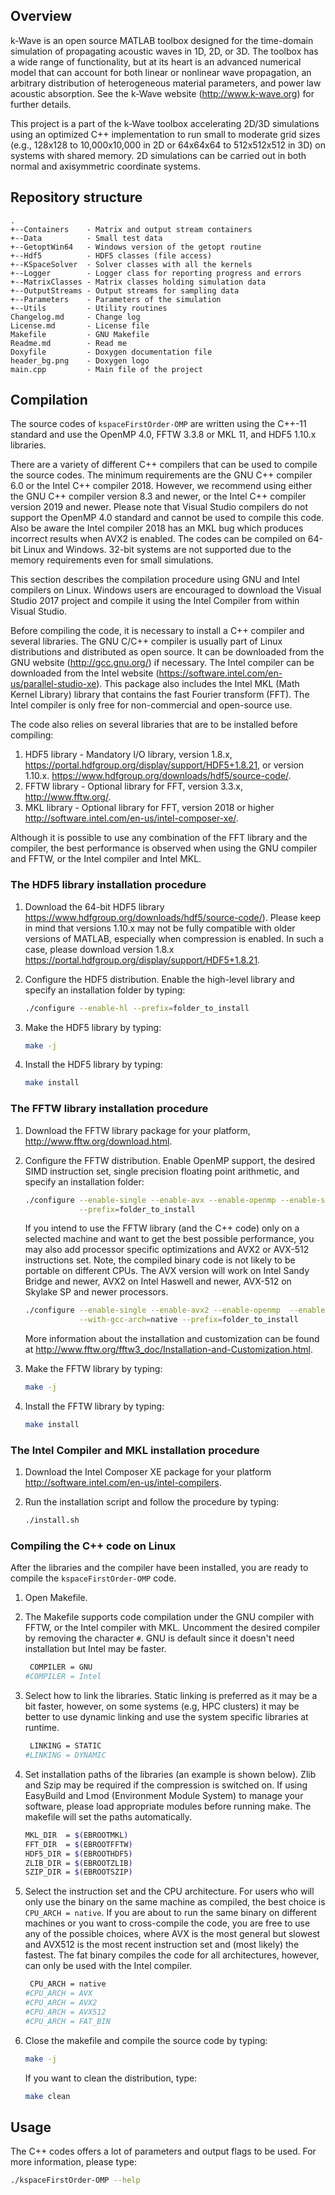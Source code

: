 ## Overview

k-Wave is an open source MATLAB toolbox designed for the time-domain simulation
of propagating acoustic waves in 1D, 2D, or 3D. The toolbox has a wide range of
functionality, but at its heart is an advanced numerical model that can account
for both linear or nonlinear wave propagation, an arbitrary distribution of
heterogeneous material parameters, and power law acoustic absorption.
See the k-Wave website (http://www.k-wave.org) for further details.

This project is a part of the k-Wave toolbox accelerating 2D/3D simulations
using an optimized C++ implementation to run small to moderate grid sizes (e.g.,
128x128 to 10,000x10,000 in 2D or 64x64x64 to 512x512x512 in 3D) on systems
with shared memory. 2D simulations can be carried out in both normal and
axisymmetric coordinate systems.


## Repository structure

    .
    +--Containers    - Matrix and output stream containers
    +--Data          - Small test data
    +--GetoptWin64   - Windows version of the getopt routine
    +--Hdf5          - HDF5 classes (file access)
    +--KSpaceSolver  - Solver classes with all the kernels
    +--Logger        - Logger class for reporting progress and errors
    +--MatrixClasses - Matrix classes holding simulation data
    +--OutputStreams - Output streams for sampling data
    +--Parameters    - Parameters of the simulation
    +--Utils         - Utility routines
    Changelog.md     - Change log
    License.md       - License file
    Makefile         - GNU Makefile
    Readme.md        - Read me
    Doxyfile         - Doxygen documentation file
    header_bg.png    - Doxygen logo
    main.cpp         - Main file of the project


## Compilation

The source codes of `kspaceFirstOrder-OMP` are written using the C++-11 standard
and use the OpenMP 4.0, FFTW 3.3.8 or MKL 11, and HDF5 1.10.x libraries.

There are a variety of different C++ compilers that can be used to compile the
source codes. The minimum requirements are the GNU C++ compiler 6.0 or the Intel
C++ compiler 2018. However, we recommend using either the GNU C++ compiler
version 8.3 and newer, or the Intel C++ compiler version 2019 and newer. Please
note that Visual Studio compilers do not support the OpenMP 4.0 standard and
cannot be used to compile this code. Also be aware the Intel compiler 2018 has
an MKL bug which produces incorrect results when AVX2 is enabled. The codes can
be compiled on 64-bit Linux and Windows. 32-bit systems are not supported due to
the memory requirements even for small simulations.

This section describes the compilation procedure using GNU and Intel compilers
on Linux. Windows users are encouraged to download the Visual Studio 2017
project and compile it using the Intel Compiler from within Visual Studio.

Before compiling the code, it is necessary to install a C++ compiler and several
libraries. The GNU C/C++ compiler is usually part of Linux distributions and
distributed as open source. It can be downloaded from the GNU website
(http://gcc.gnu.org/) if necessary.
The Intel compiler can be downloaded from the Intel website
(https://software.intel.com/en-us/parallel-studio-xe). This package also
includes the Intel MKL (Math Kernel Library) library that contains the fast
Fourier transform (FFT). The Intel compiler is only free for non-commercial and
open-source use.

The code also relies on several libraries that are to be installed before
compiling:

 1. HDF5 library - Mandatory I/O library, version 1.8.x,
         https://portal.hdfgroup.org/display/support/HDF5+1.8.21,
         or version 1.10.x.
         https://www.hdfgroup.org/downloads/hdf5/source-code/.
 1. FFTW library - Optional library for FFT, version 3.3.x,
         http://www.fftw.org/.
 1. MKL library  - Optional library for FFT, version 2018 or higher
         http://software.intel.com/en-us/intel-composer-xe/.

Although it is possible to use any combination of the FFT library and the 
compiler, the best performance is observed when using the GNU compiler and FFTW,
or the Intel compiler and Intel MKL.


### The HDF5 library installation procedure

 1. Download the 64-bit HDF5 library
    https://www.hdfgroup.org/downloads/hdf5/source-code/). Please keep in mind
    that versions 1.10.x may not be fully compatible with older versions of
    MATLAB, especially when compression is enabled. In such a case, please
    download version 1.8.x
    https://portal.hdfgroup.org/display/support/HDF5+1.8.21.

 2. Configure the HDF5 distribution. Enable the high-level library and specify
    an installation folder by typing:
    ```bash
    ./configure --enable-hl --prefix=folder_to_install
    ```
 3. Make the HDF5 library by typing:
    ```bash
    make -j
    ```
 4. Install the HDF5 library by typing:
    ```bash
    make install
    ```


### The FFTW library installation procedure

 1. Download the FFTW library package for your platform,
    http://www.fftw.org/download.html.

 2. Configure the FFTW distribution. Enable OpenMP support, the desired SIMD
    instruction set, single precision floating point arithmetic, and specify an
    installation folder:
    ```bash
    ./configure --enable-single --enable-avx --enable-openmp --enable-shared \
                --prefix=folder_to_install
    ```

    If you intend to use the FFTW library (and the C++ code) only on a selected
    machine and want to get the best possible performance, you may also add
    processor specific optimizations and AVX2 or AVX-512 instructions set. Note,
    the compiled binary code is not likely to be portable on different CPUs.
    The AVX version will work on Intel Sandy Bridge and newer,
    AVX2 on Intel Haswell and newer, AVX-512 on Skylake SP and newer processors.
    ```bash
    ./configure --enable-single --enable-avx2 --enable-openmp  --enable-shared \
                --with-gcc-arch=native --prefix=folder_to_install
    ```
   
    More information about the installation and customization can be found at
    http://www.fftw.org/fftw3_doc/Installation-and-Customization.html.

 3. Make the FFTW library by typing:
    ```bash
    make -j
    ```
 4. Install the FFTW library by typing:
    ```bash
    make install
    ```


### The Intel Compiler and MKL installation procedure

 1. Download the Intel Composer XE package for your platform
    http://software.intel.com/en-us/intel-compilers.

 2. Run the installation script and follow the procedure by typing:
    ```bash
    ./install.sh
    ```


### Compiling the C++ code on Linux

After the libraries and the compiler have been installed, you are ready to
compile the `kspaceFirstOrder-OMP` code.

 1. Open Makefile.
    
 2. The Makefile supports code compilation under the GNU compiler with FFTW, or
    the Intel compiler with MKL. Uncomment the desired compiler by removing the
    character `#`.
    GNU is default since it doesn't need installation but Intel may be faster.
    ```bash
     COMPILER = GNU
    #COMPILER = Intel
    ```

 3. Select how to link the libraries. Static linking is preferred as it may be
    a bit faster, however, on some systems (e.g, HPC clusters) it may be better
    to use dynamic linking and use the system specific libraries at runtime.
    ```bash
     LINKING = STATIC
    #LINKING = DYNAMIC
    ```

 4. Set installation paths of the libraries (an example is shown below). Zlib
    and Szip may be required if the compression is switched on. If using
    EasyBuild and Lmod (Environment Module System) to manage your software,
    please load appropriate modules before running make. The makefile will set
    the paths automatically.
    ```bash
    MKL_DIR  = $(EBROOTMKL)
    FFT_DIR  = $(EBROOTFFTW)
    HDF5_DIR = $(EBROOTHDF5)
    ZLIB_DIR = $(EBROOTZLIB)
    SZIP_DIR = $(EBROOTSZIP)
    ```

 5. Select the instruction set and the CPU architecture.
    For users who will only use the binary on the same machine as compiled,
    the best choice is `CPU_ARCH = native`. If you are about to run the same
    binary on different machines or you want to cross-compile the code, you are
    free to use any of the possible choices, where AVX is the most general but
    slowest and AVX512 is the most recent instruction set and (most likely)
    the fastest. The fat binary compiles the code for all architectures,
    however, can only be used with the Intel compiler.
    ```bash
     CPU_ARCH = native
    #CPU_ARCH = AVX
    #CPU_ARCH = AVX2
    #CPU_ARCH = AVX512
    #CPU_ARCH = FAT_BIN
    ```

 6. Close the makefile and compile the source code by typing:
    ```bash
    make -j
    ```
    If you want to clean the distribution, type:
    ```bash
    make clean
    ```

## Usage

The C++ codes offers a lot of parameters and output flags to be used. For more
information, please type:

```bash
./kspaceFirstOrder-OMP --help
```
